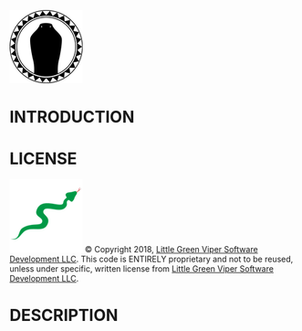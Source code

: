 ![I See You!](icon.png)

INTRODUCTION
============

LICENSE
=======

![Little Green Viper Software Development LLC](spec/viper.png)
© Copyright 2018, [Little Green Viper Software Development LLC](https://littlegreenviper.com).
This code is ENTIRELY proprietary and not to be reused, unless under specific, written license from [Little Green Viper Software Development LLC](https://littlegreenviper.com).

DESCRIPTION
===========
